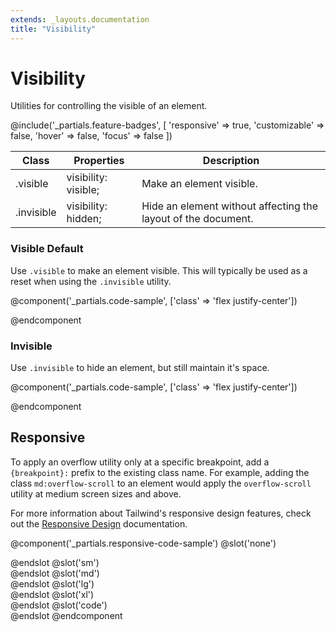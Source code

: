 ```yaml
---
extends: _layouts.documentation
title: "Visibility"
---
```


# Visibility


<div class="text-xl text-slate-light mb-4">
    Utilities for controlling the visible of an element.
</div>

@include('_partials.feature-badges', [
    'responsive' => true,
    'customizable' => false,
    'hover' => false,
    'focus' => false
])

<div class="border-t border-grey-lighter">
    <table class="w-full text-left" style="border-collapse: collapse;">
        <colgroup>
            <col class="w-1/5">
            <col class="w-1/4">
            <col>
        </colgroup>
        <thead>
          <tr>
              <th class="text-sm font-semibold text-grey-darker p-2 bg-grey-lightest">Class</th>
              <th class="text-sm font-semibold text-grey-darker p-2 bg-grey-lightest">Properties</th>
              <th class="text-sm font-semibold text-grey-darker p-2 bg-grey-lightest">Description</th>
          </tr>
        </thead>
        <tbody class="align-baseline">
            <tr>
                <td class="p-2 border-t border-smoke font-mono text-xs text-purple-dark">.visible</td>
                <td class="p-2 border-t border-smoke font-mono text-xs text-blue-dark">visibility: visible;</td>
                <td class="p-2 border-t border-smoke text-sm text-grey-darker">Make an element visible.</td>
            </tr>
            <tr>
                <td class="p-2 border-t border-smoke-light font-mono text-xs text-purple-dark">.invisible</td>
                <td class="p-2 border-t border-smoke-light font-mono text-xs text-blue-dark">visibility: hidden;</td>
                <td class="p-2 border-t border-smoke-light text-sm text-grey-darker">Hide an element without affecting the layout of the document.</td>
            </tr>
        </tbody>
    </table>
</div>


### Visible <span class="ml-2 font-semibold text-slate-light text-sm uppercase tracking-wide">Default</span>

Use `.visible` to make an element visible. This will typically be used as a reset when using the `.invisible` utility.

@component('_partials.code-sample', ['class' => 'flex justify-center'])
<div class="visible bg-smoke w-24 h-24 rounded-full"></div>
@endcomponent

### Invisible

Use `.invisible` to hide an element, but still maintain it's space.

@component('_partials.code-sample', ['class' => 'flex justify-center'])
<div class="invisible bg-smoke w-24 h-24 rounded-full"></div>
@endcomponent


## Responsive

To apply an overflow utility only at a specific breakpoint, add a `{breakpoint}:` prefix to the existing class name. For example, adding the class `md:overflow-scroll` to an element would apply the `overflow-scroll` utility at medium screen sizes and above.

For more information about Tailwind's responsive design features, check out the [Responsive Design](/workflow/responsive-design) documentation.

@component('_partials.responsive-code-sample')
@slot('none')
<div class="flex justify-center">
    <div class="visible bg-smoke w-24 h-24 rounded-full"></div>
</div>
@endslot
@slot('sm')
<div class="flex justify-center">
    <div class="invisible bg-smoke w-24 h-24 rounded-full"></div>
</div>
@endslot
@slot('md')
<div class="flex justify-center">
    <div class="visible bg-smoke w-24 h-24 rounded-full"></div>
</div>
@endslot
@slot('lg')
<div class="flex justify-center">
    <div class="invisible bg-smoke w-24 h-24 rounded-full"></div>
</div>
@endslot
@slot('xl')
<div class="flex justify-center">
    <div class="visible bg-smoke w-24 h-24 rounded-full"></div>
</div>
@endslot
@slot('code')
<div class="none:visible sm:invisible md:visible lg:invisible xl:visible ..."></div>
@endslot
@endcomponent

